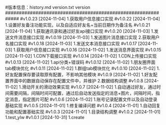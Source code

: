 #版本信息：history.md  version.txt version
#############################################################
#v1.0.23 [2024-11-04]
1.获取用户信息接口实现
#v1.0.22 [2024-11-04]
1.设置好友备注功能实现，以及自适应好友名+当前日期作为备注名
#v1.0.21 [2024-11-04]
1.获取通讯录和通过好友api接口实现
#v1.0.20 [2024-11-03]
1.发送文件消息接口实现
#v1.0.19 [2024-11-03]
1.发送图片消息接口实现
2.获取用户名接口实现
#v1.0.18 [2024-11-03]
1.发送文本消息接口实现
#v1.0.17 [2024-11-03]
1.获取用户信息接口实现
#v1.0.16 [2024-11-02]
1.发送消息界面实现
#v1.0.15 [2024-11-02]
1.CDN下载接口实现
#v1.0.14 [2024-11-02]
1.CDN上传接口实现
#v1.0.13 [2024-11-02]
1.api分类+错误码
#v1.0.12 [2024-11-02]
1.朋友圈界面tab模块优化
#v1.0.11 [2024-11-02]
1.群组tab模块优化
#v1.0.10 [2024-11-02]
1.好友配置保存要读取原有配置，不影响其他模块
#v1.0.9 [2024-11-02]
1.好友配置界面中的数据自动保存在配置文件中，并维护
2.数据结构调整
#v1.0.8 [2024-11-02]
1.滑动开关的滑动效果实现
#v1.0.7 [2024-11-02]
1.自动通过好友，通过时间需要间隔，间隔时间可配置，通过后自动发送指定的消息+图片，间隔时间，指定消息，指定图片可配
#v1.0.6 [2024-11-02]
1.账号记录配置文件以及自动登录基础实现
#v1.0.5 [2024-11-01]
1.修复编译问题
#v1.0.4 [2024-11-01]
1.自动回复功能和配置基础实现
#v1.0.3 [2024-11-01]
1.目录结构调整
#v1.0.2 [2024-11-01]
1.test_ylw
#v1.0.1 [2024-10-31]
1.create